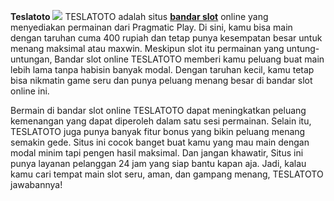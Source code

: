 **Teslatoto**
![](https://s3-ap-northeast-1.amazonaws.com/g0v-hackmd-images/uploads/upload_fef4dea691420d24652189206846d4a2.png)
TESLATOTO adalah situs **[bandar slot](https://paranormalitymag.com/)** online yang menyediakan permainan dari Pragmatic Play. Di sini, kamu bisa main dengan taruhan cuma 400 rupiah dan tetap punya kesempatan besar untuk menang maksimal atau maxwin. Meskipun slot itu permainan yang untung-untungan, Bandar slot online TESLATOTO memberi kamu peluang buat main lebih lama tanpa habisin banyak modal. Dengan taruhan kecil, kamu tetap bisa nikmatin game seru dan punya peluang menang besar di bandar slot online ini.

Bermain di bandar slot online TESLATOTO dapat meningkatkan peluang kemenangan yang dapat diperoleh dalam satu sesi permainan. Selain itu, TESLATOTO juga punya banyak fitur bonus yang bikin peluang menang semakin gede. Situs ini cocok banget buat kamu yang mau main dengan modal minim tapi pengen hasil maksimal. Dan jangan khawatir, Situs ini punya layanan pelanggan 24 jam yang siap bantu kapan aja. Jadi, kalau kamu cari tempat main slot seru, aman, dan gampang menang, TESLATOTO jawabannya!
